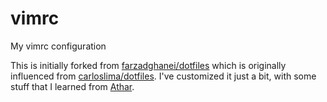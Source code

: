 vimrc
========

My vimrc configuration

This is initially forked from [farzadghanei/dotfiles](https://github.com/farzadghanei/dotfiles) which is originally influenced from [carloslima/dotfiles](https://github.com/carloslima/dotfiles).
I've customized it just a bit, with some stuff that I learned from [Athar](https://github.com/atharh).



